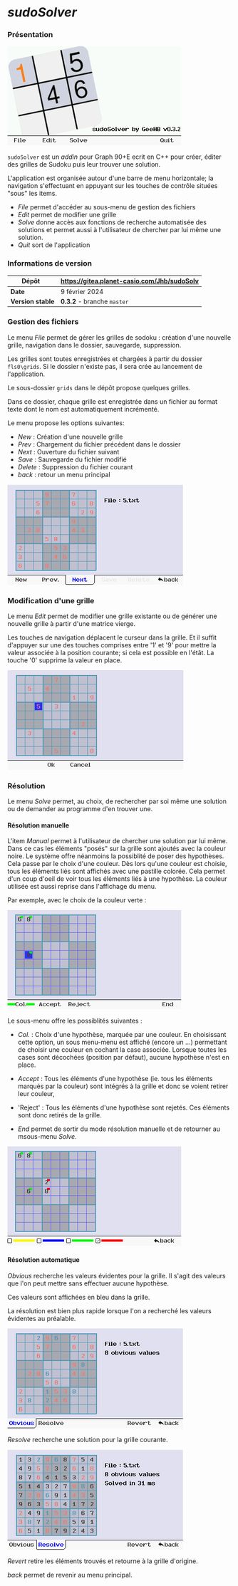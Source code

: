 # *sudoSolver*

### Présentation
![Accueil](assets/accueil.png)

`sudoSolver` est un *addin* pour Graph 90+E ecrit en C++ pour créer, éditer des grilles de Sudoku puis leur trouver une solution.

L'application est organisée autour d'une barre de menu horizontale; la navigation s'effectuant en appuyant sur les touches de contrôle situées "sous" les items.
* *File* permet d'accéder au sous-menu de gestion des fichiers
* *Edit* permet de modifier une grille
* *Solve* donne accès aux fonctions de recherche automatisée des solutions et permet aussi à l'utilisateur de chercher par lui même une solution.
* *Quit* sort de l'application

### Informations de version

| Dépôt &nbsp;| https://gitea.planet-casio.com/Jhb/sudoSolv |
|----- |-------------------------------------|
| **Date** | 9 février 2024 |
| **Version stable** | **0\.3.2** - branche `master` |

### Gestion des fichiers
Le menu *File* permet de gérer les grilles de sodoku : création d'une nouvelle grille, navigation dans le dossier, sauvegarde, suppression.

Les grilles sont toutes enregistrées et chargées à partir du dossier `fls0\grids`. Si le dossier n'existe pas, il sera crée au lancement de l'application.

Le sous-dossier `grids` dans le dépôt propose quelques grilles.

Dans ce dossier, chaque grille est enregistrée dans un fichier au format texte dont le nom est automatiquement incrémenté.

Le menu propose les options suivantes:
* *New* : Création d'une nouvelle grille
* *Prev* : Chargement du fichier précédent dans le dossier
* *Next* : Ouverture du fichier suivant
* *Save* : Sauvegarde du fichier modifié
* *Delete* : Suppression du fichier courant
* *back* : retour un menu principal

![Browse](assets/browse.png)


### Modification d'une grille
Le menu *Edit* permet de modifier une grille existante ou de générer une nouvelle grille à partir d'une matrice vierge.

Les touches de navigation déplacent le curseur dans la grille.
Et il suffit d'appuyer sur une des touches comprises entre '1' et '9' pour mettre la valeur associée à la position courante; si cela est possible en l'étât.
La touche '0' supprime la valeur en place.

![Edit](assets/edit.png)

### Résolution
Le menu *Solve* permet, au choix, de rechercher par soi même une solution ou de demander au programme d'en trouver une. 

#### Résolution manuelle
L'item *Manual* permet à l'utilisateur de chercher une solution par lui même. Dans ce cas les éléments "posés" sur la grille sont ajoutés avec la couleur noire.
Le système offre néanmoins la possiblité de poser des hypothèses. Cela passe par le choix d'une couleur. Dès lors qu'une couleur est choisie, tous les éléments liés sont affichés avec une pastille colorée. Cela permet d'un coup d'oeil de voir tous les éléments liés à une hypothèse. 
La couleur utilisée est aussi reprise dans l'affichage du menu.

Par exemple, avec le choix de la couleur verte :

![Hypothèse](assets/hypothese.png)


Le sous-menu offre les possiblités suivantes :
* *Col.* : Choix d'une hypothèse, marquée par une couleur. 
En choisissant cette option, un sous menu-menu est affiché (encore un ...) permettant de choisir une couleur en cochant la case associée. Lorsque toutes les cases sont décochées (position par défaut), aucune hypothèse n'est en place.

* *Accept* : Tous les éléments d'une hypothèse (ie. tous les éléments marqués par la couleur) sont intégrés à la grille et donc se voient retirer leur couleur,

* 'Reject' : Tous les éléments d'une hypothèse sont rejetés. Ces éléments sont donc retirés de la grille.

* *End* permet de sortir du mode résolution manuelle et de retourner au msous-menu *Solve*.

![Couelurs](assets/chooseCol.png)

#### Résolution automatique

*Obvious* recherche les valeurs évidentes pour la grille. Il s'agit des valeurs que l'on peut mettre sans effectuer aucune hypothèse.

Ces valeurs sont affichées en bleu dans la grille.

La résolution est bien plus rapide lorsque l'on a recherché les valeurs évidentes au préalable.

![Solver](assets/obvious.png)

*Resolve* recherche une solution pour la grille courante.

![Found](assets/solved2.png)

*Revert* retire les éléments trouvés et retourne à la grille d'origine.

*back* permet de revenir au menu principal.

